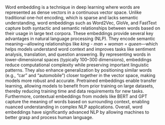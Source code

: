 Word embedding is a technique in deep learning where words are represented as dense vectors in a continuous vector space. Unlike traditional one-hot encoding, which is sparse and lacks semantic understanding, word embeddings such as Word2Vec, GloVe, and FastText capture both syntactic and semantic relationships between words based on their usage in large text corpora. These embeddings provide several key advantages in natural language processing (NLP). They encode semantic meaning—allowing relationships like *king - man + woman = queen*—which helps models understand word context and improves tasks like sentiment analysis, translation, and question answering. By representing words in lower-dimensional spaces (typically 100–300 dimensions), embeddings reduce computational complexity while preserving important linguistic patterns. They also enhance generalization by positioning similar words (e.g., “car” and “automobile”) closer together in the vector space, making models more robust and accurate. Pretrained embeddings enable transfer learning, allowing models to benefit from prior training on large datasets, thereby reducing training time and data requirements for new tasks. Furthermore, contextual embeddings from models like BERT and GPT capture the meaning of words based on surrounding context, enabling nuanced understanding in complex NLP applications. Overall, word embeddings have significantly advanced NLP by allowing machines to better grasp and process human language.

